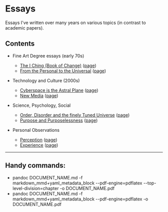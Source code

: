 # Essays

Essays I've written over many years on various topics (in contrast to academic papers).

## Contents

- Fine Art Degree essays (early 70s)
  - [The I Ching (Book of Change)](fine-art-degree/i-ching/index.md) ([page](https://daveeveritt.github.io/essays/fine-art-degree/i-ching/))
  - [From the Personal to the Universal](fine-art-degree/personal-universal/index.md) ([page](https://daveeveritt.github.io/essays/fine-art-degree/personal-universal/))

- Technology and Culture (2000s)
  - [Cyberspace is the Astral Plane](technology-and-culture/cyberspace-is-the-astral-plane.md) ([page](https://daveeveritt.github.io/essays/technology-and-culture/cyberspace-is-the-astral-plane/))
  - [New Media](technology-and-culture/new-media.md) ([page](https://daveeveritt.github.io/essays/technology-and-culture/new-media/))

- Science, Psychology, Social
  - [Order, Disorder and the finely Tuned Universe](science-psychology-social/the-finely-tuned-universe.md) ([page](https://daveeveritt.github.io/essays/science-psychology-social/the-finely-tuned-universe/))
  - [Purpose and Purposelessness](science-psychology-social/purpose-and-purposelessness.md) ([page](https://daveeveritt.github.io/essays/science-psychology-social/purpose-and-purposelessness/))

- Personal Observations
  - [Perception](personal-observations/perception.md) ([page](https://daveeveritt.github.io/essays/personal-observations/perception/))
  - [Experience](personal-observations/experience.md) ([page](https://daveeveritt.github.io/essays/personal-observations/experience/))

---

## Handy commands:

- pandoc DOCUMENT_NAME.md -f markdown_mmd+yaml_metadata_block --pdf-engine=pdflatex --top-level-division=chapter -o DOCUMENT_NAME.pdf 
- pandoc DOCUMENT_NAME.md -f markdown_mmd+yaml_metadata_block --pdf-engine=pdflatex -o DOCUMENT_NAME.pdf 
